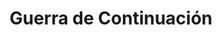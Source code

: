﻿---
title: "Guerra de Continuación"
permalink: periodes_1040.html
layout: periode
dataInici: 1941-06-25
dataFi: 1944-09-19
sidebar: periodes
pares:
  - id: 351
    title: "Gran Guerra Patria"
    dataInici: "(1941-06-22)"
    dataFi: "(1945-05-07)"

fills:
jocsPrincipals:
jocsEscenaris:
  - title: "Karelia '44"
    bggId: 39345
    dataInici: 1944
    dataFi: 

jocsEpoca:
jocsEpocaEscenaris:
---

